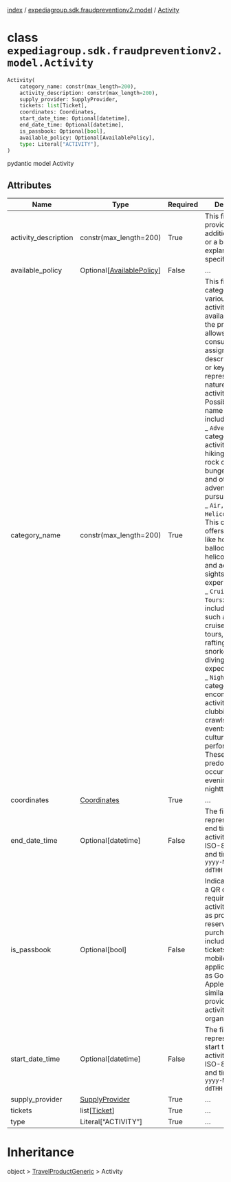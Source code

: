 [index](index.md) /
[expediagroup.sdk.fraudpreventionv2.model](expediagroup.sdk.fraudpreventionv2.model.md)
/ [Activity](Activity.md)

# class `expediagroup.sdk.fraudpreventionv2.model.Activity`

```python
Activity(
    category_name: constr(max_length=200),
    activity_description: constr(max_length=200),
    supply_provider: SupplyProvider,
    tickets: list[Ticket],
    coordinates: Coordinates,
    start_date_time: Optional[datetime],
    end_date_time: Optional[datetime],
    is_passbook: Optional[bool],
    available_policy: Optional[AvailablePolicy],
    type: Literal["ACTIVITY"],
)
```

pydantic model Activity

## Attributes

| Name                 | Type                                              | Required | Description                                                                                                                                                                                                                                                                                                                                                                                                                                                                                                                                                                                                                                                                                                                                                                                                                                                                                               |
| -------------------- | ------------------------------------------------- | -------- | --------------------------------------------------------------------------------------------------------------------------------------------------------------------------------------------------------------------------------------------------------------------------------------------------------------------------------------------------------------------------------------------------------------------------------------------------------------------------------------------------------------------------------------------------------------------------------------------------------------------------------------------------------------------------------------------------------------------------------------------------------------------------------------------------------------------------------------------------------------------------------------------------------- |
| activity_description | constr(max_length=200)                            | True     | This field provides additional details or a brief explanation of the specific activity.                                                                                                                                                                                                                                                                                                                                                                                                                                                                                                                                                                                                                                                                                                                                                                                                                   |
| available_policy     | Optional\[[AvailablePolicy](AvailablePolicy.md)\] | False    | …                                                                                                                                                                                                                                                                                                                                                                                                                                                                                                                                                                                                                                                                                                                                                                                                                                                                                                         |
| category_name        | constr(max_length=200)                            | True     | This field categorizes various types of activities available within the product. It allows API consumers to assign descriptive labels or keywords representing the nature of each activity.<br/>Possible category name values include:<br/>\_ `Adventures`: This category includes activities such as hiking, zip-lining, rock climbing, bungee jumping, and other adventurous pursuits.<br/>\_ `Air, Balloon & Helicopter Tours`: This category offers activities like hot air balloon rides, helicopter tours, and aerial sightseeing experiences.<br/>\_ `Cruises & Water Tours`: This includes options such as boat cruises, yacht tours, river rafting, snorkeling, and diving expeditions. <br/>\_ `Nightlife`: This category encompasses activities like clubbing, pub crawls, live music events, and cultural performances. These activities predominantly occur during the evening or nighttime. |
| coordinates          | [Coordinates](Coordinates.md)                     | True     | …                                                                                                                                                                                                                                                                                                                                                                                                                                                                                                                                                                                                                                                                                                                                                                                                                                                                                                         |
| end_date_time        | Optional\[datetime\]                              | False    | The field represents the end time of an activity, using the ISO-8601 date and time format `yyyy-MM-ddTHH:mm:ss.SSSZ`.                                                                                                                                                                                                                                                                                                                                                                                                                                                                                                                                                                                                                                                                                                                                                                                     |
| is_passbook          | Optional\[bool\]                                  | False    | Indicates whether a QR code is required for an activity, serving as proof of reservation or purchase. This includes digital tickets saved on mobile applications such as Google Pay, Apple Wallet, or similar services provided by activity organizers.                                                                                                                                                                                                                                                                                                                                                                                                                                                                                                                                                                                                                                                   |
| start_date_time      | Optional\[datetime\]                              | False    | The field represents the start time of an activity, using the ISO-8601 date and time format `yyyy-MM-ddTHH:mm:ss.SSSZ`.                                                                                                                                                                                                                                                                                                                                                                                                                                                                                                                                                                                                                                                                                                                                                                                   |
| supply_provider      | [SupplyProvider](SupplyProvider.md)               | True     | …                                                                                                                                                                                                                                                                                                                                                                                                                                                                                                                                                                                                                                                                                                                                                                                                                                                                                                         |
| tickets              | list\[[Ticket](Ticket.md)\]                       | True     | …                                                                                                                                                                                                                                                                                                                                                                                                                                                                                                                                                                                                                                                                                                                                                                                                                                                                                                         |
| type                 | Literal\[“ACTIVITY”\]                             | True     | …                                                                                                                                                                                                                                                                                                                                                                                                                                                                                                                                                                                                                                                                                                                                                                                                                                                                                                         |

# Inheritance

object > [TravelProductGeneric](TravelProductGeneric.md) > Activity
